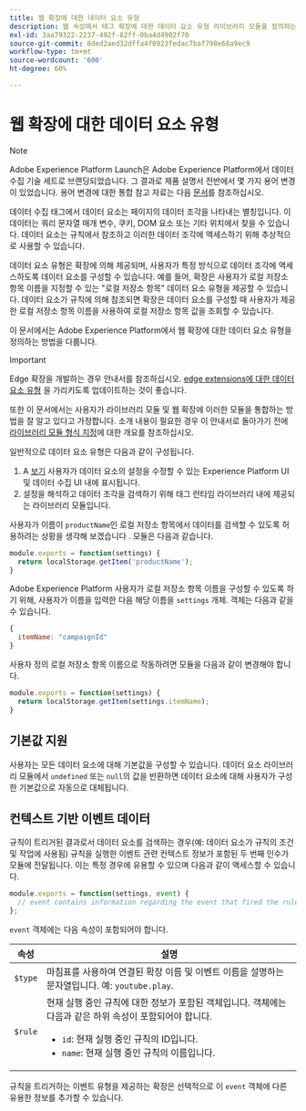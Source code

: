 ```yaml
---
title: 웹 확장에 대한 데이터 요소 유형
description: 웹 속성에서 태그 확장에 대한 데이터 요소 유형 라이브러리 모듈을 정의하는 방법을 알아봅니다.
exl-id: 3aa79322-2237-492f-82ff-0ba4d4902f70
source-git-commit: 8ded2aed32dffa4f0923fedac7baf798e68a9ec9
workflow-type: tm+mt
source-wordcount: '600'
ht-degree: 60%

---
```


# 웹 확장에 대한 데이터 요소 유형

>[!NOTE]
>
>Adobe Experience Platform Launch은 Adobe Experience Platform에서 데이터 수집 기술 세트로 브랜딩되었습니다. 그 결과로 제품 설명서 전반에서 몇 가지 용어 변경이 있었습니다. 용어 변경에 대한 통합 참고 자료는 다음 [문서](../../term-updates.md)를 참조하십시오.

데이터 수집 태그에서 데이터 요소는 페이지의 데이터 조각을 나타내는 별칭입니다. 이 데이터는 쿼리 문자열 매개 변수, 쿠키, DOM 요소 또는 기타 위치에서 찾을 수 있습니다. 데이터 요소는 규칙에서 참조하고 이러한 데이터 조각에 액세스하기 위해 추상적으로 사용할 수 있습니다.

데이터 요소 유형은 확장에 의해 제공되며, 사용자가 특정 방식으로 데이터 조각에 액세스하도록 데이터 요소를 구성할 수 있습니다. 예를 들어, 확장은 사용자가 로컬 저장소 항목 이름을 지정할 수 있는 &quot;로컬 저장소 항목&quot; 데이터 요소 유형을 제공할 수 있습니다. 데이터 요소가 규칙에 의해 참조되면 확장은 데이터 요소를 구성할 때 사용자가 제공한 로컬 저장소 항목 이름을 사용하여 로컬 저장소 항목 값을 조회할 수 있습니다.

이 문서에서는 Adobe Experience Platform에서 웹 확장에 대한 데이터 요소 유형을 정의하는 방법을 다룹니다.

>[!IMPORTANT]
>
>Edge 확장을 개발하는 경우 안내서를 참조하십시오. [edge extensions에 대한 데이터 요소 유형](../edge/data-element-types.md) 을 가리키도록 업데이트하는 것이 좋습니다.
>
>또한 이 문서에서는 사용자가 라이브러리 모듈 및 웹 확장에 이러한 모듈을 통합하는 방법을 잘 알고 있다고 가정합니다. 소개 내용이 필요한 경우 이 안내서로 돌아가기 전에 [라이브러리 모듈 형식 지정](./format.md)에 대한 개요를 참조하십시오.

일반적으로 데이터 요소 유형은 다음과 같이 구성됩니다.

1. A [보기](./views.md) 사용자가 데이터 요소의 설정을 수정할 수 있는 Experience Platform UI 및 데이터 수집 UI 내에 표시됩니다.
2. 설정을 해석하고 데이터 조각을 검색하기 위해 태그 런타임 라이브러리 내에 제공되는 라이브러리 모듈입니다.

사용자가 이름이 `productName`인 로컬 저장소 항목에서 데이터를 검색할 수 있도록 허용하려는 상황을 생각해 보겠습니다 . 모듈은 다음과 같습니다.

```js
module.exports = function(settings) {
  return localStorage.getItem('productName');
}
```

Adobe Experience Platform 사용자가 로컬 저장소 항목 이름을 구성할 수 있도록 하기 위해, 사용자가 이름을 입력한 다음 해당 이름을 `settings` 개체. 객체는 다음과 같을 수 있습니다.

```js
{
  itemName: "campaignId"
}
```

사용자 정의 로컬 저장소 항목 이름으로 작동하려면 모듈을 다음과 같이 변경해야 합니다.

```js
module.exports = function(settings) {
  return localStorage.getItem(settings.itemName);
}
```

## 기본값 지원

사용자는 모든 데이터 요소에 대해 기본값을 구성할 수 있습니다. 데이터 요소 라이브러리 모듈에서 `undefined` 또는 `null`의 값을 반환하면 데이터 요소에 대해 사용자가 구성한 기본값으로 자동으로 대체됩니다.

## 컨텍스트 기반 이벤트 데이터

규칙이 트리거된 결과로서 데이터 요소를 검색하는 경우(예: 데이터 요소가 규칙의 조건 및 작업에 사용됨) 규칙을 실행한 이벤트 관련 컨텍스트 정보가 포함된 두 번째 인수가 모듈에 전달됩니다. 이는 특정 경우에 유용할 수 있으며 다음과 같이 액세스할 수 있습니다.

```js
module.exports = function(settings, event) {
  // event contains information regarding the event that fired the rule
};
```

`event` 객체에는 다음 속성이 포함되어야 합니다.

| 속성 | 설명 |
| --- | --- |
| `$type` | 마침표를 사용하여 연결된 확장 이름 및 이벤트 이름을 설명하는 문자열입니다. 예: `youtube.play`. |
| `$rule` | 현재 실행 중인 규칙에 대한 정보가 포함된 객체입니다. 객체에는 다음과 같은 하위 속성이 포함되어야 합니다.<ul><li>`id`: 현재 실행 중인 규칙의 ID입니다.</li><li>`name`: 현재 실행 중인 규칙의 이름입니다.</li></ul> |

규칙을 트리거하는 이벤트 유형을 제공하는 확장은 선택적으로 이 `event` 객체에 다른 유용한 정보를 추가할 수 있습니다.
